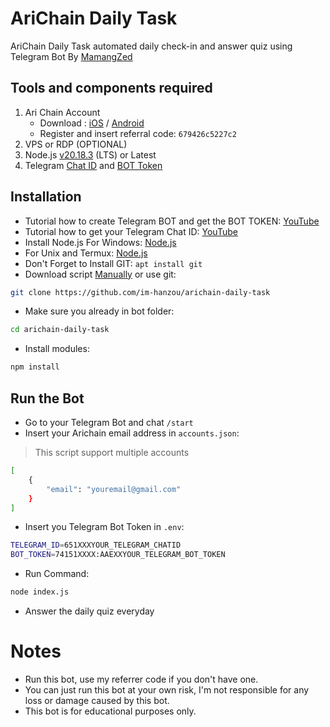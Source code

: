 # AriChain Daily Task
AriChain Daily Task automated daily check-in and answer quiz using Telegram Bot By [MamangZed](https://github.com/mamangzed)
## Tools and components required
1. Ari Chain Account
   -  Download : [iOS](https://apps.apple.com/kr/app/ari-wallet/id6504207160) / [Android](https://play.google.com/store/apps/details?id=arichain.app.ari.wallet)
   -  Register and insert referral code: ``679426c5227c2``
2. VPS or RDP (OPTIONAL)
3. Node.js [v20.18.3](https://nodejs.org/en/blog/release/v20.18.3) (LTS) or Latest
4. Telegram [Chat ID](https://www.youtube.com/watch?v=b81_8ekbKpg&ab_channel=DhirajMediaAgency) and [BOT Token](https://www.youtube.com/watch?v=EOke01hZgZ0&ab_channel=UNgineering)
## Installation
- Tutorial how to create Telegram BOT and get the BOT TOKEN: [YouTube](https://www.youtube.com/watch?v=EOke01hZgZ0&ab_channel=UNgineering)
- Tutorial how to get your Telegram Chat ID: [YouTube](https://www.youtube.com/watch?v=b81_8ekbKpg&ab_channel=DhirajMediaAgency)
- Install Node.js For Windows: [Node.js](https://nodejs.org/dist/v20.18.3/node-v20.18.3-x64.msi)
- For Unix and Termux: [Node.js](https://www.digitalocean.com/community/tutorials/how-to-install-node-js-on-ubuntu-22-04)
- Don't Forget to Install GIT: ``apt install git``
- Download script [Manually](https://github.com/im-hanzou/arichain-daily-task/archive/refs/heads/main.zip) or use git:
```bash
git clone https://github.com/im-hanzou/arichain-daily-task
```
- Make sure you already in bot folder:
```bash
cd arichain-daily-task
```
- Install modules:
```bash
npm install
```
## Run the Bot
- Go to your Telegram Bot and chat `/start`
- Insert your Arichain email address in `accounts.json`:
>This script support multiple accounts
```bash
[
    {
        "email": "youremail@gmail.com"
    }
]
```
- Insert you Telegram Bot Token in `.env`:
```bash
TELEGRAM_ID=651XXXYOUR_TELEGRAM_CHATID
BOT_TOKEN=74151XXXX:AAEXXYOUR_TELEGRAM_BOT_TOKEN
```
- Run Command:
```bash
node index.js
```
- Answer the daily quiz everyday
# Notes
- Run this bot, use my referrer code if you don't have one.
- You can just run this bot at your own risk, I'm not responsible for any loss or damage caused by this bot.
- This bot is for educational purposes only.
